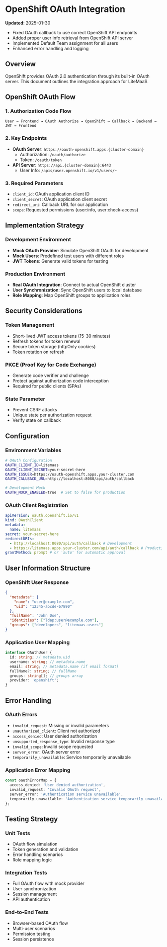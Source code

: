 # OpenShift OAuth Integration

**Updated**: 2025-01-30

- Fixed OAuth callback to use correct OpenShift API endpoints
- Added proper user info retrieval from OpenShift API server
- Implemented Default Team assignment for all users
- Enhanced error handling and logging

## Overview

OpenShift provides OAuth 2.0 authentication through its built-in OAuth server. This document outlines the integration approach for LiteMaaS.

## OpenShift OAuth Flow

### 1. Authorization Code Flow

```
User → Frontend → OAuth Authorize → OpenShift → Callback → Backend → JWT → Frontend
```

### 2. Key Endpoints

- **OAuth Server**: `https://oauth-openshift.apps.{cluster-domain}`
  - Authorization: `/oauth/authorize`
  - Token: `/oauth/token`
- **API Server**: `https://api.{cluster-domain}:6443`
  - User Info: `/apis/user.openshift.io/v1/users/~`

### 3. Required Parameters

- `client_id`: OAuth application client ID
- `client_secret`: OAuth application client secret
- `redirect_uri`: Callback URL for our application
- `scope`: Requested permissions (user:info, user:check-access)

## Implementation Strategy

### Development Environment

- **Mock OAuth Provider**: Simulate OpenShift OAuth for development
- **Mock Users**: Predefined test users with different roles
- **JWT Tokens**: Generate valid tokens for testing

### Production Environment

- **Real OAuth Integration**: Connect to actual OpenShift cluster
- **User Synchronization**: Sync OpenShift users to local database
- **Role Mapping**: Map OpenShift groups to application roles

## Security Considerations

### Token Management

- Short-lived JWT access tokens (15-30 minutes)
- Refresh tokens for token renewal
- Secure token storage (httpOnly cookies)
- Token rotation on refresh

### PKCE (Proof Key for Code Exchange)

- Generate code verifier and challenge
- Protect against authorization code interception
- Required for public clients (SPAs)

### State Parameter

- Prevent CSRF attacks
- Unique state per authorization request
- Verify state on callback

## Configuration

### Environment Variables

```bash
# OAuth Configuration
OAUTH_CLIENT_ID=litemaas
OAUTH_CLIENT_SECRET=your-secret-here
OAUTH_ISSUER=https://oauth-openshift.apps.your-cluster.com
OAUTH_CALLBACK_URL=http://localhost:8080/api/auth/callback

# Development Mock
OAUTH_MOCK_ENABLED=true  # Set to false for production
```

### OAuth Client Registration

```yaml
apiVersion: oauth.openshift.io/v1
kind: OAuthClient
metadata:
  name: litemaas
secret: your-secret-here
redirectURIs:
  - http://localhost:8080/api/auth/callback # Development
  - https://litemaas.apps.your-cluster.com/api/auth/callback # Production
grantMethod: prompt # or 'auto' for automatic approval
```

## User Information Structure

### OpenShift User Response

```json
{
  "metadata": {
    "name": "user@example.com",
    "uid": "12345-abcde-67890"
  },
  "fullName": "John Doe",
  "identities": ["ldap:user@example.com"],
  "groups": ["developers", "litemaas-users"]
}
```

### Application User Mapping

```typescript
interface OAuthUser {
  id: string; // metadata.uid
  username: string; // metadata.name
  email: string; // metadata.name (if email format)
  fullName?: string; // fullName
  groups: string[]; // groups array
  provider: 'openshift';
}
```

## Error Handling

### OAuth Errors

- `invalid_request`: Missing or invalid parameters
- `unauthorized_client`: Client not authorized
- `access_denied`: User denied authorization
- `unsupported_response_type`: Invalid response type
- `invalid_scope`: Invalid scope requested
- `server_error`: OAuth server error
- `temporarily_unavailable`: Service temporarily unavailable

### Application Error Mapping

```typescript
const oauthErrorMap = {
  access_denied: 'User denied authorization',
  invalid_request: 'Invalid OAuth request',
  server_error: 'Authentication service unavailable',
  temporarily_unavailable: 'Authentication service temporarily unavailable',
};
```

## Testing Strategy

### Unit Tests

- OAuth flow simulation
- Token generation and validation
- Error handling scenarios
- Role mapping logic

### Integration Tests

- Full OAuth flow with mock provider
- User synchronization
- Session management
- API authentication

### End-to-End Tests

- Browser-based OAuth flow
- Multi-user scenarios
- Permission testing
- Session persistence
